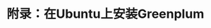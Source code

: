 附录：在Ubuntu上安装Greenplum
================================================================================
